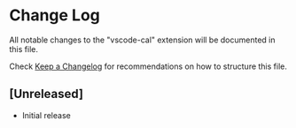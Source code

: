 # Change Log

All notable changes to the "vscode-cal" extension will be documented in this file.

Check [Keep a Changelog](http://keepachangelog.com/) for recommendations on how to structure this file.

## [Unreleased]

- Initial release